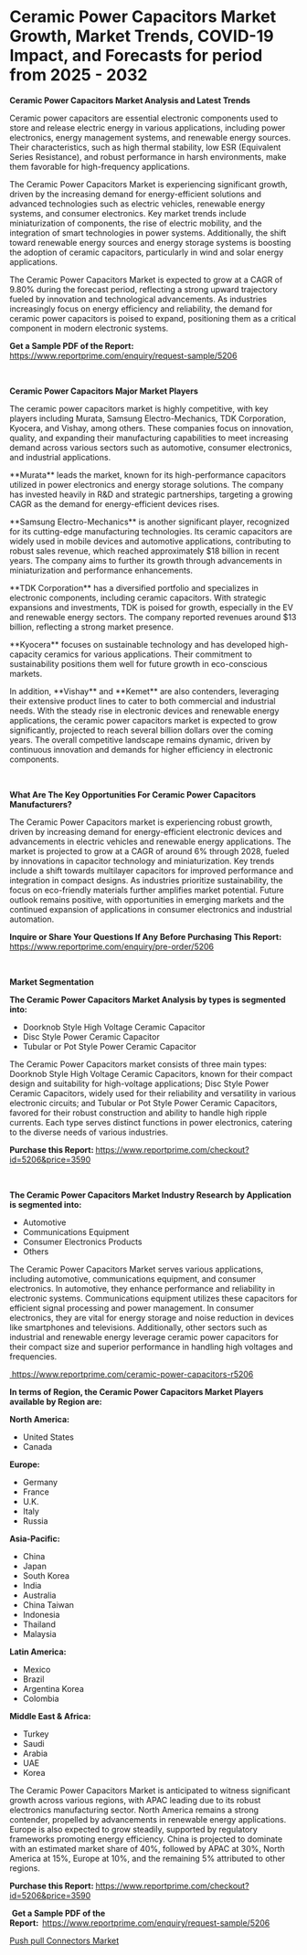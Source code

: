 <p><h1>Ceramic Power Capacitors Market Growth, Market Trends, COVID-19 Impact, and Forecasts for period from 2025 - 2032</h1></p><p><strong>Ceramic Power Capacitors Market Analysis and Latest Trends</strong></p>
<p><p>Ceramic power capacitors are essential electronic components used to store and release electric energy in various applications, including power electronics, energy management systems, and renewable energy sources. Their characteristics, such as high thermal stability, low ESR (Equivalent Series Resistance), and robust performance in harsh environments, make them favorable for high-frequency applications.</p><p>The Ceramic Power Capacitors Market is experiencing significant growth, driven by the increasing demand for energy-efficient solutions and advanced technologies such as electric vehicles, renewable energy systems, and consumer electronics. Key market trends include miniaturization of components, the rise of electric mobility, and the integration of smart technologies in power systems. Additionally, the shift toward renewable energy sources and energy storage systems is boosting the adoption of ceramic capacitors, particularly in wind and solar energy applications.</p><p>The Ceramic Power Capacitors Market is expected to grow at a CAGR of 9.80% during the forecast period, reflecting a strong upward trajectory fueled by innovation and technological advancements. As industries increasingly focus on energy efficiency and reliability, the demand for ceramic power capacitors is poised to expand, positioning them as a critical component in modern electronic systems.</p></p>
<p><strong>Get a Sample PDF of the Report:&nbsp;</strong> <a href="https://www.reportprime.com/enquiry/request-sample/5206?utm_campaign=2279&utm_medium=2&utm_source=Github&utm_content=ia&utm_term=19032025&utm_id=ceramic-power-capacitors">https://www.reportprime.com/enquiry/request-sample/5206</a></p>
<p>&nbsp;</p>
<p><strong>Ceramic Power Capacitors Major Market Players</strong></p>
<p><p>The ceramic power capacitors market is highly competitive, with key players including Murata, Samsung Electro-Mechanics, TDK Corporation, Kyocera, and Vishay, among others. These companies focus on innovation, quality, and expanding their manufacturing capabilities to meet increasing demand across various sectors such as automotive, consumer electronics, and industrial applications.</p><p>**Murata** leads the market, known for its high-performance capacitors utilized in power electronics and energy storage solutions. The company has invested heavily in R&D and strategic partnerships, targeting a growing CAGR as the demand for energy-efficient devices rises.</p><p>**Samsung Electro-Mechanics** is another significant player, recognized for its cutting-edge manufacturing technologies. Its ceramic capacitors are widely used in mobile devices and automotive applications, contributing to robust sales revenue, which reached approximately $18 billion in recent years. The company aims to further its growth through advancements in miniaturization and performance enhancements.</p><p>**TDK Corporation** has a diversified portfolio and specializes in electronic components, including ceramic capacitors. With strategic expansions and investments, TDK is poised for growth, especially in the EV and renewable energy sectors. The company reported revenues around $13 billion, reflecting a strong market presence.</p><p>**Kyocera** focuses on sustainable technology and has developed high-capacity ceramics for various applications. Their commitment to sustainability positions them well for future growth in eco-conscious markets.</p><p>In addition, **Vishay** and **Kemet** are also contenders, leveraging their extensive product lines to cater to both commercial and industrial needs. With the steady rise in electronic devices and renewable energy applications, the ceramic power capacitors market is expected to grow significantly, projected to reach several billion dollars over the coming years. The overall competitive landscape remains dynamic, driven by continuous innovation and demands for higher efficiency in electronic components.</p></p>
<p>&nbsp;</p>
<p><strong>What Are The Key Opportunities For Ceramic Power Capacitors Manufacturers?</strong></p>
<p><p>The Ceramic Power Capacitors market is experiencing robust growth, driven by increasing demand for energy-efficient electronic devices and advancements in electric vehicles and renewable energy applications. The market is projected to grow at a CAGR of around 6% through 2028, fueled by innovations in capacitor technology and miniaturization. Key trends include a shift towards multilayer capacitors for improved performance and integration in compact designs. As industries prioritize sustainability, the focus on eco-friendly materials further amplifies market potential. Future outlook remains positive, with opportunities in emerging markets and the continued expansion of applications in consumer electronics and industrial automation.</p></p>
<p><strong>Inquire or Share Your Questions If Any Before Purchasing This Report:</strong> <a href="https://www.reportprime.com/enquiry/pre-order/5206?utm_campaign=2279&utm_medium=2&utm_source=Github&utm_content=ia&utm_term=19032025&utm_id=ceramic-power-capacitors">https://www.reportprime.com/enquiry/pre-order/5206</a></p>
<p>&nbsp;</p>
<p><strong>Market Segmentation</strong></p>
<p><strong>The Ceramic Power Capacitors Market Analysis by types is segmented into:</strong></p>
<p><ul><li>Doorknob Style High Voltage Ceramic Capacitor</li><li>Disc Style Power Ceramic Capacitor</li><li>Tubular or Pot Style Power Ceramic Capacitor</li></ul></p>
<p><p>The Ceramic Power Capacitors market consists of three main types: Doorknob Style High Voltage Ceramic Capacitors, known for their compact design and suitability for high-voltage applications; Disc Style Power Ceramic Capacitors, widely used for their reliability and versatility in various electronic circuits; and Tubular or Pot Style Power Ceramic Capacitors, favored for their robust construction and ability to handle high ripple currents. Each type serves distinct functions in power electronics, catering to the diverse needs of various industries.</p></p>
<p><strong>Purchase this Report:&nbsp;</strong><a href="https://www.reportprime.com/checkout?id=5206&price=3590&utm_campaign=2279&utm_medium=2&utm_source=Github&utm_content=ia&utm_term=19032025&utm_id=ceramic-power-capacitors">https://www.reportprime.com/checkout?id=5206&price=3590</a></p>
<p>&nbsp;</p>
<p><strong>The Ceramic Power Capacitors Market Industry Research by Application is segmented into:</strong></p>
<p><ul><li>Automotive</li><li>Communications Equipment</li><li>Consumer Electronics Products</li><li>Others</li></ul></p>
<p><p>The Ceramic Power Capacitors Market serves various applications, including automotive, communications equipment, and consumer electronics. In automotive, they enhance performance and reliability in electronic systems. Communications equipment utilizes these capacitors for efficient signal processing and power management. In consumer electronics, they are vital for energy storage and noise reduction in devices like smartphones and televisions. Additionally, other sectors such as industrial and renewable energy leverage ceramic power capacitors for their compact size and superior performance in handling high voltages and frequencies.</p></p>
<p><a href="https://www.reportprime.com/ceramic-power-capacitors-r5206?utm_campaign=2279&utm_medium=2&utm_source=Github&utm_content=ia&utm_term=19032025&utm_id=ceramic-power-capacitors">&nbsp;https://www.reportprime.com/ceramic-power-capacitors-r5206</a></p>
<p><strong>In terms of Region, the Ceramic Power Capacitors Market Players available by Region are:</strong></p>
<p>
    <p> <strong> North America: </strong>
        <ul>
            <li>United States</li>
            <li>Canada</li>
        </ul>
        </p> 
    <p> <strong> Europe: </strong>
        <ul>
            <li>Germany</li>
            <li>France</li>
            <li>U.K.</li>
            <li>Italy</li>
            <li>Russia</li>
        </ul>
        </p> 
    <p> <strong> Asia-Pacific: </strong>
        <ul>
            <li>China</li>
            <li>Japan</li>
            <li>South Korea</li>
            <li>India</li>
            <li>Australia</li>
            <li>China Taiwan</li>
            <li>Indonesia</li>
            <li>Thailand</li>
            <li>Malaysia</li>
        </ul>
        </p> 
    <p> <strong> Latin America: </strong>
        <ul>
            <li>Mexico</li>
            <li>Brazil</li>
            <li>Argentina Korea</li>
            <li>Colombia</li>
        </ul>
        </p> 
    <p> <strong> Middle East & Africa: </strong>
        <ul>
            <li>Turkey</li>
            <li>Saudi</li>
            <li>Arabia</li>
            <li>UAE</li>
            <li>Korea</li>
        </ul>
    </p>
    </p>
<p><p>The Ceramic Power Capacitors Market is anticipated to witness significant growth across various regions, with APAC leading due to its robust electronics manufacturing sector. North America remains a strong contender, propelled by advancements in renewable energy applications. Europe is also expected to grow steadily, supported by regulatory frameworks promoting energy efficiency. China is projected to dominate with an estimated market share of 40%, followed by APAC at 30%, North America at 15%, Europe at 10%, and the remaining 5% attributed to other regions.</p></p>
<p><strong>Purchase this Report: </strong><a href="https://www.reportprime.com/checkout?id=5206&price=3590&utm_campaign=2279&utm_medium=2&utm_source=Github&utm_content=ia&utm_term=19032025&utm_id=ceramic-power-capacitors">https://www.reportprime.com/checkout?id=5206&price=3590</a></p>
<p>&nbsp;<strong>Get a Sample PDF of the Report:&nbsp;&nbsp;</strong><a href="https://www.reportprime.com/enquiry/request-sample/5206?utm_campaign=2279&utm_medium=2&utm_source=Github&utm_content=ia&utm_term=19032025&utm_id=ceramic-power-capacitors">https://www.reportprime.com/enquiry/request-sample/5206</a></p>
<p><strong></strong></p>
<p><p><a href="https://github.com/NarcisoFerry/Market-Research-Report-List-1/blob/main/push-pull-connectors-market.md?utm_campaign=2279&utm_medium=2&utm_source=Github&utm_content=ia&utm_term=19032025&utm_id=ceramic-power-capacitors">Push pull Connectors Market</a></p></p>